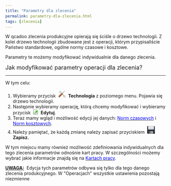 ```yaml
---
title: "Parametry dla zlecenia"
permalink: parametry-dla-zlecenia.html
tags: [zlecenia] 
---
```

W qcadoo zlecenia produkcyjne opierają się ściśle o drzewo technologii. Z kolei drzewo technologii zbudowane jest z operacji, którym przypisaliście Państwo standardowe, ogólne normy czasowe i kosztowe.&nbsp;

Parametry te możemy modyfikować indywidualnie dla danego zlecenia.&nbsp;

  

  

<font size="4">Jak modyfikować parametry operacji dla zlecenia?</font>

* * *
  

W tym celu:

1. Wybieramy przycisk&nbsp; ![](/images/settingsIcon24.png) **&nbsp;Technologia** z poziomego menu.&nbsp;Pojawia się drzewo technologii.&nbsp;
2. Następnie wybieramy operację, którą chcemy modyfikować i wybieramy przycisk&nbsp; ![](/images/editIcon16.png)&nbsp; **Edytuj**.
3. Teraz mamy wgląd i możliwość edycji jej danych: [<font color="#0000ff">Norm czasowych</font>](/normy-czasowe)&nbsp;i [<font color="#0000ff">Norm kosztowych</font>](/normy-kosztowe).&nbsp;
4. Należy pamiętać, że każdą zmianę należy zapisać przyciskiem&nbsp; ![](/images/saveIcon24.png)&nbsp; **Zapisz.**

  

W tym miejscu mamy również możliwość zdefiniowania indywidualnych dla tego zlecenia parametrów odnośnie kart pracy. W szczególności możemy wybrać jakie informacje znajdą się na [<font color="#0000ff">Kartach pracy</font>](/karty-pracy).  

**<u>UWAGA:</u>** &nbsp;Edycja tych parametrów odbywa się tylko dla tego danego zlecenia produkcyjnego. W "Operacjach" wszystkie ustawienia pozostają niezmienne

